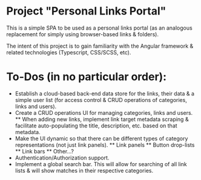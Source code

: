 # Project "Personal Links Portal"

This is a simple SPA to be used as a personal links portal (as an analogous replacement for simply using browser-based links & folders).

The intent of this project is to gain familiarity with the Angular framework & related technologies (Typescript, CSS/SCSS, etc).

# To-Dos (in no particular order):

* Establish a cloud-based back-end data store for the links, their data & a simple user list (for access control & CRUD operations of categories, links and users).
* Create a CRUD operations UI for managing categories, links and users.
** When adding new links, implement link target metadata scraping & facilitate auto-populating the title, description, etc. based on that metadata.
* Make the UI dynamic so that there can be different types of category representations (not just link panels).
** Link panels
** Button drop-lists
** Link bars
** Other...?
* Authentication/Authorization support.
* Implement a global search bar. This will allow for searching of all link lists & will show matches in their respective categories.


